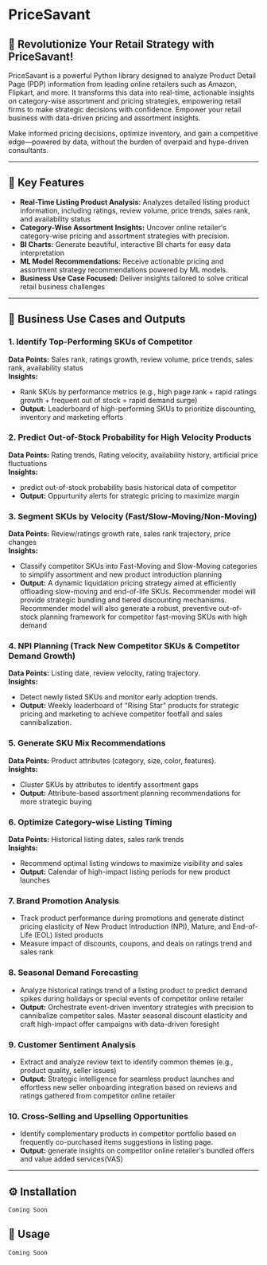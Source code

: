 # PriceSavant  

## 🚀 Revolutionize Your Retail Strategy with PriceSavant!  

PriceSavant is a powerful Python library designed to analyze Product Detail Page (PDP) information from leading online retailers such as Amazon, Flipkart, and more. It transforms this data into real-time, actionable insights on category-wise assortment and pricing strategies, empowering retail firms to make strategic decisions with confidence. Empower your retail business with data-driven pricing and assortment insights. 

Make informed pricing decisions, optimize inventory, and gain a competitive edge—powered by data, without the burden of overpaid and hype-driven consultants.


---

## 🌟 Key Features  

- **Real-Time Listing Product Analysis:** Analyzes detailed listing product information, including ratings, review volume, price trends, sales rank, and availability status 
- **Category-Wise Assortment Insights:** Uncover online retailer's category-wise pricing and assortment strategies with precision.  
- **BI Charts:** Generate beautiful, interactive BI charts for easy data interpretation  
- **ML Model Recommendations:** Receive actionable pricing and assortment strategy recommendations powered by ML models.  
- **Business Use Case Focused:** Deliver insights tailored to solve critical retail business challenges  

---

## 🚀 Business Use Cases and Outputs  

### 1. Identify Top-Performing SKUs of Competitor 

**Data Points:** Sales rank, ratings growth, review volume, price trends, sales rank, availability status  
**Insights:**  
- Rank SKUs by performance metrics (e.g., high page rank + rapid ratings growth + frequent out of stock = rapid demand surge)  
- **Output:** Leaderboard of high-performing SKUs to prioritize discounting, inventory and marketing efforts  

### 2. Predict Out-of-Stock Probability for High Velocity Products

**Data Points:** Rating trends, Rating velocity, availability history, artificial price fluctuations  
**Insights:**  
- predict out-of-stock probability basis historical data of competitor  
- **Output:** Oppurtunity alerts for strategic pricing to maximize margin

### 3. Segment SKUs by Velocity (Fast/Slow-Moving/Non-Moving)  
**Data Points:** Review/ratings growth rate, sales rank trajectory, price changes  
**Insights:**  
- Classify competitor SKUs into Fast-Moving and Slow-Moving categories to simplify assortment and new product introduction planning  
- **Output:** 
A dynamic liquidation pricing strategy aimed at efficiently offloading slow-moving and end-of-life SKUs. Recommender model will provide strategic bundling and tiered discounting mechanisms.
Recommender model will also generate a robust, preventive out-of-stock planning framework for competitor fast-moving SKUs with high demand 

### 4. NPI Planning (Track New Competitor SKUs & Competitor Demand Growth)  
**Data Points:** Listing date, review velocity, rating trajectory.  
**Insights:**  
- Detect newly listed SKUs and monitor early adoption trends.  
- **Output:** Weekly leaderboard of "Rising Star" products for strategic pricing and marketing to achieve competitor footfall and sales cannibalization.  

### 5. Generate SKU Mix Recommendations  
**Data Points:** Product attributes (category, size, color, features).  
**Insights:**  
- Cluster SKUs by attributes to identify assortment gaps  
- **Output:** Attribute-based assortment planning recommendations for more strategic buying  

### 6. Optimize Category-wise Listing Timing  
**Data Points:** Historical listing dates, sales rank trends  
**Insights:**  
- Recommend optimal listing windows to maximize visibility and sales  
- **Output:** Calendar of high-impact listing periods for new product launches 

### 7. Brand Promotion Analysis  
- Track product performance during promotions and generate distinct pricing elasticity of  New Product Introduction (NPI), Mature, and End-of-Life (EOL) listed products
- Measure impact of discounts, coupons, and deals on ratings trend and sales rank 

### 8. Seasonal Demand Forecasting  
- Analyze historical ratings trend of a listing product to predict demand spikes during holidays or special events of competitor online retailer
- **Output:** Orchestrate event-driven inventory strategies with precision to cannibalize competitor sales. Master seasonal discount elasticity and craft high-impact offer campaigns with data-driven foresight

### 9. Customer Sentiment Analysis  
- Extract and analyze review text to identify common themes (e.g., product quality, seller issues)  
- **Output:** Strategic intelligence for seamless product launches and effortless new seller onboarding integration based on reviews and ratings gathered from competitor online retailer

### 10. Cross-Selling and Upselling Opportunities  
- Identify complementary products in competitor portfolio based on frequently co-purchased items suggestions in listing page.  
- **Output:** generate insights on competitor online retailer's bundled offers and value added services(VAS) 

---

## ⚙️ Installation  


```
Coming Soon
```


## 📌 Usage  
```
Coming Soon
```

